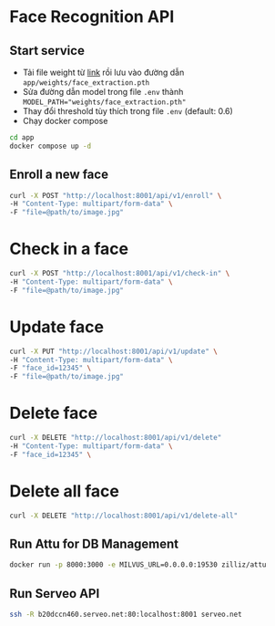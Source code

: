 # Face Recognition API

## Start service

- Tải file weight từ [link](https://drive.google.com/file/d/1dhQgduyONLj1_8jQ5Di9BEt5mj9-QUdv/view?usp=sharing) rồi lưu vào đường dẫn `app/weights/face_extraction.pth`
- Sửa đường dẫn model trong file `.env` thành `MODEL_PATH="weights/face_extraction.pth"`
- Thay đổi threshold tùy thích trong file `.env` (default: 0.6)
- Chạy docker compose

```bash
cd app
docker compose up -d
```


## Enroll a new face

```bash
curl -X POST "http://localhost:8001/api/v1/enroll" \
-H "Content-Type: multipart/form-data" \
-F "file=@path/to/image.jpg"
```

# Check in a face

```bash
curl -X POST "http://localhost:8001/api/v1/check-in" \
-H "Content-Type: multipart/form-data" \
-F "file=@path/to/image.jpg"
```


# Update face

```bash
curl -X PUT "http://localhost:8001/api/v1/update" \
-H "Content-Type: multipart/form-data" \
-F "face_id=12345" \
-F "file=@path/to/image.jpg"
```

# Delete face

```bash
curl -X DELETE "http://localhost:8001/api/v1/delete"
-H "Content-Type: multipart/form-data" \
-F "face_id=12345" \
```

# Delete all face

```bash
curl -X DELETE "http://localhost:8001/api/v1/delete-all"
```

## Run Attu for DB Management

```bash
docker run -p 8000:3000 -e MILVUS_URL=0.0.0.0:19530 zilliz/attu
```

## Run Serveo API

```bash
ssh -R b20dccn460.serveo.net:80:localhost:8001 serveo.net
```